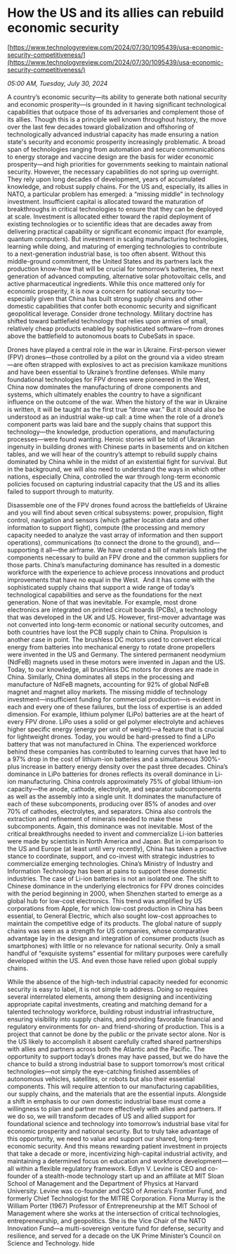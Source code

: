 # How the US and its allies can rebuild economic security

[https://www.technologyreview.com/2024/07/30/1095439/usa-economic-security-competitiveness/](https://www.technologyreview.com/2024/07/30/1095439/usa-economic-security-competitiveness/)

*05:00 AM, Tuesday, July 30, 2024*

A country’s economic security—its ability to generate both national security and economic prosperity—is grounded in it having significant technological capabilities that outpace those of its adversaries and complement those of its allies. Though this is a principle well known throughout history, the move over the last few decades toward globalization and offshoring of technologically advanced industrial capacity has made ensuring a nation state's security and economic prosperity increasingly problematic. A broad span of technologies ranging from automation and secure communications to energy storage and vaccine design are the basis for wider economic prosperity—and high priorities for governments seeking to maintain national security. However, the necessary capabilities do not spring up overnight. They rely upon long decades of development, years of accumulated knowledge, and robust supply chains. For the US and, especially, its allies in NATO, a particular problem has emerged: a “missing middle” in technology investment. Insufficient capital is allocated toward the maturation of breakthroughs in critical technologies to ensure that they can be deployed at scale. Investment is allocated either toward the rapid deployment of existing technologies or to scientific ideas that are decades away from delivering practical capability or significant economic impact (for example, quantum computers). But investment in scaling manufacturing technologies, learning while doing, and maturing of emerging technologies to contribute to a next-generation industrial base, is too often absent. Without this middle-ground commitment, the United States and its partners lack the production know-how that will be crucial for tomorrow’s batteries, the next generation of advanced computing, alternative solar photovoltaic cells, and active pharmaceutical ingredients.  While this once mattered only for economic prosperity, it is now a concern for national security too—especially given that China has built strong supply chains and other domestic capabilities that confer both economic security and significant geopolitical leverage. Consider drone technology. Military doctrine has shifted toward battlefield technology that relies upon armies of small, relatively cheap products enabled by sophisticated software—from drones above the battlefield to autonomous boats to CubeSats in space.

Drones have played a central role in the war in Ukraine. First-person viewer (FPV) drones—those controlled by a pilot on the ground via a video stream—are often strapped with explosives to act as precision kamikaze munitions and have been essential to Ukraine’s frontline defenses. While many foundational technologies for FPV drones were pioneered in the West, China now dominates the manufacturing of drone components and systems, which ultimately enables the country to have a significant influence on the outcome of the war. When the history of the war in Ukraine is written, it will be taught as the first true “drone war.” But it should also be understood as an industrial wake-up call: a time when the role of a drone’s component parts was laid bare and the supply chains that support this technology—the knowledge, production operations, and manufacturing processes—were found wanting. Heroic stories will be told of Ukrainian ingenuity in building drones with Chinese parts in basements and on kitchen tables, and we will hear of the country’s attempt to rebuild supply chains dominated by China while in the midst of an existential fight for survival. But in the background, we will also need to understand the ways in which other nations, especially China, controlled the war through long-term economic policies focused on capturing industrial capacity that the US and its allies failed to support through to maturity.

Disassemble one of the FPV drones found across the battlefields of Ukraine and you will find about seven critical subsystems: power, propulsion, flight control, navigation and sensors (which gather location data and other information to support flight), compute (the processing and memory capacity needed to analyze the vast array of information and then support operations), communications (to connect the drone to the ground), and—supporting it all—the airframe. We have created a bill of materials listing the components necessary to build an FPV drone and the common suppliers for those parts.  China’s manufacturing dominance has resulted in a domestic workforce with the experience to achieve process innovations and product improvements that have no equal in the West.  And it has come with the sophisticated supply chains that support a wide range of today’s technological capabilities and serve as the foundations for the next generation. None of that was inevitable. For example, most drone electronics are integrated on printed circuit boards (PCBs), a technology that was developed in the UK and US. However, first-mover advantage was not converted into long-term economic or national security outcomes, and both countries have lost the PCB supply chain to China. Propulsion is another case in point. The brushless DC motors used to convert electrical energy from batteries into mechanical energy to rotate drone propellers were invented in the US and Germany. The sintered permanent neodymium (NdFeB) magnets used in these motors were invented in Japan and the US. Today, to our knowledge, all brushless DC motors for drones are made in China. Similarly, China dominates all steps in the processing and manufacture of NdFeB magnets, accounting for 92% of global NdFeB magnet and magnet alloy markets. The missing middle of technology investment—insufficient funding for commercial production—is evident in each and every one of these failures, but the loss of expertise is an added dimension. For example, lithium polymer (LiPo) batteries are at the heart of every FPV drone. LiPo uses a solid or gel polymer electrolyte and achieves higher specific energy (energy per unit of weight)—a feature that is crucial for lightweight drones. Today, you would be hard-pressed to find a LiPo battery that was not manufactured in China. The experienced workforce behind these companies has contributed to learning curves that have led to a 97% drop in the cost of lithium-ion batteries and a simultaneous 300%-plus increase in battery energy density over the past three decades. China’s dominance in LiPo batteries for drones reflects its overall dominance in Li-ion manufacturing. China controls approximately 75% of global lithium-ion capacity—the anode, cathode, electrolyte, and separator subcomponents as well as the assembly into a single unit. It dominates the manufacture of each of these subcomponents, producing over 85% of anodes and over 70% of cathodes, electrolytes, and separators. China also controls the extraction and refinement of minerals needed to make these subcomponents. Again, this dominance was not inevitable. Most of the critical breakthroughs needed to invent and commercialize Li-ion batteries were made by scientists in North America and Japan. But in comparison to the US and Europe (at least until very recently), China has taken a proactive stance to coordinate, support, and co-invest with strategic industries to commercialize emerging technologies. China’s Ministry of Industry and Information Technology has been at pains to support these domestic industries. The case of Li-ion batteries is not an isolated one. The shift to Chinese dominance in the underlying electronics for FPV drones coincides with the period beginning in 2000, when Shenzhen started to emerge as a global hub for low-cost electronics. This trend was amplified by US corporations from Apple, for which low-cost production in China has been essential, to General Electric, which also sought low-cost approaches to maintain the competitive edge of its products. The global nature of supply chains was seen as a strength for US companies, whose comparative advantage lay in the design and integration of consumer products (such as smartphones) with little or no relevance for national security. Only a small handful of “exquisite systems” essential for military purposes were carefully developed within the US. And even those have relied upon global supply chains.

While the absence of the high-tech industrial capacity needed for economic security is easy to label, it is not simple to address. Doing so requires several interrelated elements, among them designing and incentivizing appropriate capital investments, creating and matching demand for a talented technology workforce, building robust industrial infrastructure, ensuring visibility into supply chains, and providing favorable financial and regulatory environments for on- and friend-shoring of production. This is a project that cannot be done by the public or the private sector alone. Nor is the US likely to accomplish it absent carefully crafted shared partnerships with allies and partners across both the Atlantic and the Pacific. The opportunity to support today’s drones may have passed, but we do have the chance to build a strong industrial base to support tomorrow’s most critical technologies—not simply the eye-catching finished assemblies of autonomous vehicles, satellites, or robots but also their essential components. This will require attention to our manufacturing capabilities, our supply chains, and the materials that are the essential inputs. Alongside a shift in emphasis to our own domestic industrial base must come a willingness to plan and partner more effectively with allies and partners. If we do so, we will transform decades of US and allied support for foundational science and technology into tomorrow’s industrial base vital for economic prosperity and national security. But to truly take advantage of this opportunity, we need to value and support our shared, long-term economic security. And this means rewarding patient investment in projects that take a decade or more, incentivizing high-capital industrial activity, and maintaining a determined focus on education and workforce development—all within a flexible regulatory framework. Edlyn V. Levine is CEO and co-founder of a stealth-mode technology start up and an affiliate at MIT Sloan School of Management and the Department of Physics at Harvard University. Levine was co-founder and CSO of America’s Frontier Fund, and formerly Chief Technologist for the MITRE Corporation. Fiona Murray is the William Porter (1967) Professor of Entrepreneurship at the MIT School of Management where she works at the intersection of critical technologies, entrepreneurship, and geopolitics. She is the Vice Chair of the NATO Innovation Fund—a multi-sovereign venture fund for defense, security and resilience, and served for a decade on the UK Prime Minister’s Council on Science and Technology. hide

